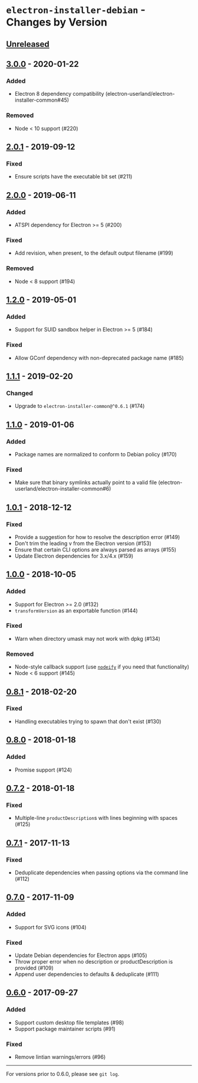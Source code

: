 # `electron-installer-debian` - Changes by Version

## [Unreleased]

[Unreleased]: https://github.com/electron-userland/electron-installer-debian/compare/v3.0.0...master

## [3.0.0] - 2020-01-22

[3.0.0]: https://github.com/electron-userland/electron-installer-debian/compare/v2.0.1...v3.0.0

### Added

* Electron 8 dependency compatibility (electron-userland/electron-installer-common#45)

### Removed

* Node &lt; 10 support (#220)

## [2.0.1] - 2019-09-12

[2.0.1]: https://github.com/electron-userland/electron-installer-debian/compare/v2.0.0...v2.0.1

### Fixed

* Ensure scripts have the executable bit set (#211)

## [2.0.0] - 2019-06-11

[2.0.0]: https://github.com/electron-userland/electron-installer-debian/compare/v1.2.0...v2.0.0

### Added

* ATSPI dependency for Electron >= 5 (#200)

### Fixed

* Add revision, when present, to the default output filename (#199)

### Removed

* Node &lt; 8 support (#194)

## [1.2.0] - 2019-05-01

[1.2.0]: https://github.com/electron-userland/electron-installer-debian/compare/v1.1.1...v1.2.0

### Added

* Support for SUID sandbox helper in Electron >= 5 (#184)

### Fixed

* Allow GConf dependency with non-deprecated package name (#185)

## [1.1.1] - 2019-02-20

[1.1.1]: https://github.com/electron-userland/electron-installer-debian/compare/v1.1.0...v1.1.1

### Changed

* Upgrade to `electron-installer-common@^0.6.1` (#174)

## [1.1.0] - 2019-01-06

[1.1.0]: https://github.com/electron-userland/electron-installer-debian/compare/v1.0.1...v1.1.0

### Added

* Package names are normalized to conform to Debian policy (#170)

### Fixed

* Make sure that binary symlinks actually point to a valid file
  (electron-userland/electron-installer-common#6)

## [1.0.1] - 2018-12-12

[1.0.1]: https://github.com/electron-userland/electron-installer-debian/compare/v1.0.0...v1.0.1

### Fixed

* Provide a suggestion for how to resolve the description error (#149)
* Don't trim the leading v from the Electron version (#153)
* Ensure that certain CLI options are always parsed as arrays (#155)
* Update Electron dependencies for 3.x/4.x (#159)

## [1.0.0] - 2018-10-05

[1.0.0]: https://github.com/electron-userland/electron-installer-debian/compare/v0.8.1...v1.0.0

### Added

* Support for Electron >= 2.0 (#132)
* `transformVersion` as an exportable function (#144)

### Fixed

* Warn when directory umask may not work with dpkg (#134)

### Removed

* Node-style callback support (use [`nodeify`](https://npm.im/nodeify) if you need that
  functionality)
* Node < 6 support (#145)

## [0.8.1] - 2018-02-20

[0.8.1]: https://github.com/electron-userland/electron-installer-debian/compare/v0.8.0...v0.8.1

### Fixed

* Handling executables trying to spawn that don't exist (#130)

## [0.8.0] - 2018-01-18

[0.8.0]: https://github.com/electron-userland/electron-installer-debian/compare/v0.7.2...v0.8.0

### Added

* Promise support (#124)

## [0.7.2] - 2018-01-18

[0.7.2]: https://github.com/electron-userland/electron-installer-debian/compare/v0.7.1...v0.7.2

### Fixed

* Multiple-line `productDescription`s with lines beginning with spaces (#125)

## [0.7.1] - 2017-11-13

[0.7.1]: https://github.com/electron-userland/electron-installer-debian/compare/v0.7.0...v0.7.1

### Fixed

* Deduplicate dependencies when passing options via the command line (#112)

## [0.7.0] - 2017-11-09

[0.7.0]: https://github.com/electron-userland/electron-installer-debian/compare/v0.6.0...v0.7.0

### Added

* Support for SVG icons (#104)

### Fixed

* Update Debian dependencies for Electron apps (#105)
* Throw proper error when no description or productDescription is provided (#109)
* Append user dependencies to defaults & deduplicate (#111)

## [0.6.0] - 2017-09-27

[0.6.0]: https://github.com/electron-userland/electron-installer-debian/compare/v0.5.2...v0.6.0

### Added

* Support custom desktop file templates (#98)
* Support package maintainer scripts (#91)

### Fixed

* Remove lintian warnings/errors (#96)

----

For versions prior to 0.6.0, please see `git log`.
